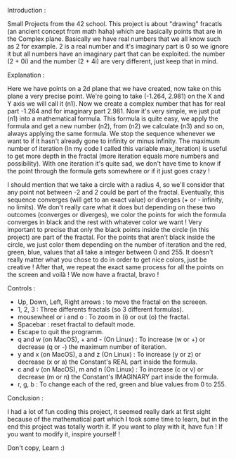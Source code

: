 Introduction :

Small Projects from the 42 school. This project is about "drawing" fracatls (an ancient concept from math haha) which are basically points that are in the Complex plane. 
Basically we have real numbers that we all know such as 2 for example. 2 is a real number and it's imaginary part is 0 so we ignore it but all numbers have an imaginary part that
can be exploited. the number (2 + 0i) and the number (2 + 4i) are very different, just keep that in mind.

Explanation :

Here we have points on a 2d plane that we have created, now take on this plane a very precise point. We're going to take (-1.264, 2.981) on the X and Y axis we will call it (n1).
Now we create a complex number that has for real part -1.264 and for imaginary part 2.981. Now it's very simple, we just put (n1) into a mathematical formula.
This formula is quite easy, we apply the formula and get a new number (n2), from (n2) we calculate (n3) and so on, always applying the same formula.
We stop the sequence whenever we want to if it hasn't already gone to infinity or minus infinity. The maximum number of iteration (In my code I called this variable max_iteration) 
is useful to get more depth in the fractal (more iteration equals more numbers and possibility). With one iteration it's quite sad, we don't have time to know if the point through the formula gets somewhere or if it just goes crazy !

I should mention that we take a circle with a radius 4, so we'll consider that any point not between -2 and 2 could be part of the fractal.
Eventually, this sequence converges (will get to an exact value) or diverges (+ or - infinity, no limits).
We don't really care what it does but depending on these two outcomes (converges or diverges), we color the points for wich the formula converges in black and the rest 
with whatever color we want ! 
Very important to precise that only the black points inside the circle (in this project) are part of the fractal. For the points that aren't black inside the circle,
we just color them depending on the number of iteration and the red, green, blue, values that all take a integer between 0 and 255. It doesn't really matter what you chose to do in
order to get nice colors, just be creative !
After that, we repeat the exact same process for all the points on the screen and voilà ! We now have a fractal, bravo !

Controls :

- Up, Down, Left, Right arrows : to move the fractal on the screeen.
- 1, 2, 3 : Three differents fractals (so 3 different formulas).
- mousewheel or i and o : To zoom in (i) or out (o) the fractal.
- Spacebar : reset fractal to default mode.
- Escape to quit the programm.
- q and w (on MacOS), + and - (On Linux) : To increase (w or +) or decrease (q or -) the maximum number of iteration.
- y and x (on MacOS), a and z (On Linux) : To increase (y or z) or decrease (x or a) the Constant's REAL part inside the formula.
- c and v (on MacOS), m and n (On Linux) : To increase (c or v) or decrease (m or n) the Constant's IMAGINARY part inside the formula.
- r, g, b : To change each of the red, green and blue values from 0 to 255.

Conclusion :

I had a lot of fun coding this project, it seemed really dark at first sight because of the mathematical part which I took some time to learn, but in the end this project was totally
worth it. If you want to play with it, have fun ! If you want to modify it, inspire yourself !

Don't copy, Learn :)
